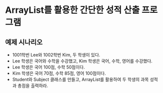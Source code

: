 # ArrayList를 활용한 간단한 성적 산출 프로그램

## 예제 시나리오

- 1001학번 Lee와 1002학번 Kim, 두 학생이 있다.
- Lee 학생은 국어와 수학을 수강했고, Kim 학생은 국어, 수학, 영어를 수강했다.
- Lee 학생은 국어 100점, 수학 50점이다.
- Kim 학생은 국어 70점, 수학 85점, 영어 100점이다.
- Student와 Subject 클래스를 만들고, ArrayList를 활용하여 두 학생의 과목 성적과 총점을 출력하라.
